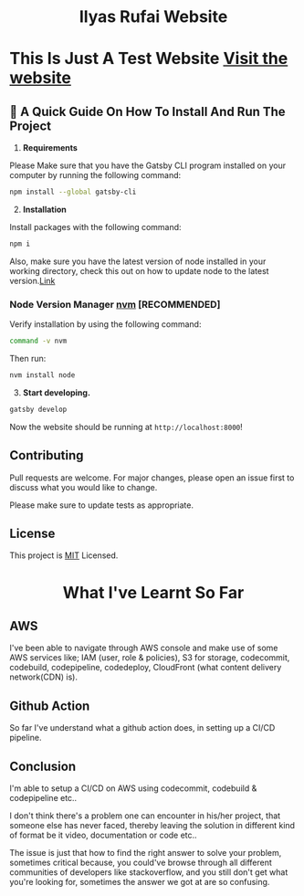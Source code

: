 <h1 align="center">
  Ilyas Rufai Website
</h1>

# This Is Just A Test Website [Visit the website](https://dirwudp1mskib.cloudfront.net/)

## 🚀 A Quick Guide On How To Install And Run The Project

1. **Requirements**

Please Make sure that you have the Gatsby CLI program installed on your computer by running the following command:

```sh
npm install --global gatsby-cli
```

2. **Installation**

Install packages with the following command:
```sh
npm i
```
  Also, make sure you have the latest version of node installed in your working directory, check this out on how to update node to the latest version.[Link](https://medium.com/stackfame/how-to-update-node-js-to-latest-version-linux-ubuntu-osx-windows-others-105749e90040)
  ### Node Version Manager [nvm](https://github.com/nvm-sh/nvm) [RECOMMENDED]
  Verify installation by using the following command:
  ```sh
  command -v nvm
  ```
  Then run:
  ```sh
  nvm install node
  ```

3.  **Start developing.**

```sh
gatsby develop
```
 Now the website should be running at `http://localhost:8000`!

## Contributing
Pull requests are welcome. For major changes, please open an issue first to discuss what you would like to change.

Please make sure to update tests as appropriate.

## License
This project is [MIT](https://choosealicense.com/licenses/mit/) Licensed.

<h1 align="center">
  What I've Learnt So Far
</h1>

## AWS
I've been able to navigate through AWS console and make use of some AWS services like; IAM (user, role & policies), S3 for storage, codecommit, codebuild, codepipeline, codedeploy, CloudFront (what content delivery network(CDN) is).

## Github Action 
So far I've understand what a github action does, in setting up a CI/CD pipeline.

## Conclusion
I'm able to setup a CI/CD on AWS using codecommit, codebuild & codepipeline etc..

I don't think there's a problem one can encounter in his/her project, that someone else has never faced, thereby leaving the solution in different kind of format be it video, documentation or code etc.. 

The issue is just that how to find the right answer to solve your problem, sometimes critical because, you could've browse through all different communities of developers like stackoverflow, and you still don't get what you're looking for, sometimes the answer we got at are so confusing.
